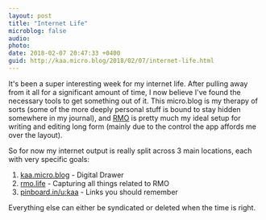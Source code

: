 ```yaml
---
layout: post
title: "Internet Life"
microblog: false
audio: 
photo: 
date: 2018-02-07 20:47:33 +0400
guid: http://kaa.micro.blog/2018/02/07/internet-life.html
---
```

It's been a super interesting week for my internet life. After pulling away from it all for a significant amount of time, I now believe I've found the necessary tools to get something out of it. This micro.blog is my therapy of sorts (some of the more deeply personal stuff is bound to stay hidden somewhere in my journal), and [RMO](http://rmo.life) is pretty much my ideal setup for writing and editing long form (mainly due to the control the app affords me over the layout).

So for now my internet output is really split across 3 main locations, each with very specific goals:  

1. [kaa.micro.blog](http://kaa.micro.blog) - Digital Drawer
2. [rmo.life](http://rmo.life) - Capturing all things related to RMO
3. [pinboard.in/u:kaa](https://pinboard.in/u:kaa) - Links you should remember

Everything else can either be syndicated or deleted when the time is right.
